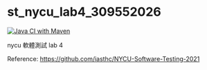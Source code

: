 # st_nycu_lab4_309552026

[![Java CI with Maven](https://github.com/jordan0210/st_nycu_lab4_309552026/actions/workflows/maven.yml/badge.svg?branch=main)](https://github.com/jordan0210/st_nycu_lab4_309552026/actions/workflows/maven.yml)

nycu 軟體測試 lab 4

Reference: https://github.com/iasthc/NYCU-Software-Testing-2021

